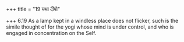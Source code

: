 +++
title = "19 यथा दीपो"

+++
6.19 As a lamp kept in a windless place does not flicker, such is the
simile thought of for the yogi whose mind is under control, and who is
engaged in concentration on the Self.
